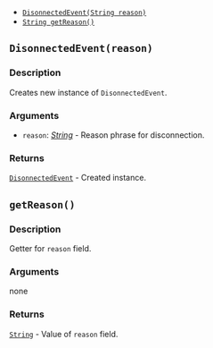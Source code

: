 * [`DisonnectedEvent(String reason)`](#DisonnectedEvent)
* [`String getReason()`](#getReason)

<a name="DisonnectedEvent"></a>
## `DisonnectedEvent(reason)`

### Description
Creates new instance of `DisonnectedEvent`.

### Arguments
* `reason`: [*String*](https://developer.android.com/reference/java/lang/String) - Reason phrase for disconnection.

### Returns
[`DisonnectedEvent`](./DisconnectedEvent.md) - Created instance.

<a name="getReason"></a>
## `getReason()`

### Description
Getter for `reason` field.

### Arguments
none

### Returns
[`String`](https://developer.android.com/reference/java/lang/String) - Value of `reason` field.